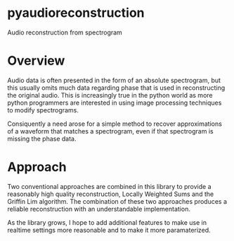 # pyaudioreconstruction
Audio reconstruction from spectrogram

# Overview
Audio data is often presented in the form of an absolute spectrogram, but this usually omits much data regarding phase that is used in reconstructing the original audio.  This is increasingly true in the python world as more python programmers are interested in using image processing techniques to modify spectrograms.

Consiquently a need arose for a simple method to recover approximations of a waveform that matches a spectrogram, even if that spectrogram is missing the phase data.

# Approach
Two conventional approaches are combined in this library to provide a reasonably high quality reconstruction, Locally Weighted Sums and the Griffin Lim algorithm.  The combination of these two approaches produces a reliable reconstruction with an understandable implementation.

As the library grows, I hope to add additional features to make use in realtime settings more reasonable and to make it more paramaterized.
